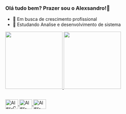 ### Olá tudo bem? Prazer sou o Alexsandro!👋


- 🔭 Em busca de crescimento profissional
- 🌱 Estudando Analise e desenvolvimento de sistema

<div>
  <a href="https://github.com/Alexsandro-Santos-Junior">
  <img height="180em" src="https://github-readme-stats.vercel.app/api?username=Alexsandro-Santos-Junior&show_icons=true&theme=radical&include_all_commits=true&count_private=true"/>
  <img height="180em" src="https://github-readme-stats.vercel.app/api/top-langs/?username=Alexsandro-Santos-Junior&layout=compact&langs_count=7&theme=radical"/>
</div>

 
  <div>
    
  ##
  
  <img align="center" alt="Alex-C" height="30" width="40" src="https://cdn.jsdelivr.net/gh/devicons/devicon/icons/c/c-original.svg"/>
  <img align="center" alt="Alex-Html" height="30" width="40"  src="https://cdn.jsdelivr.net/gh/devicons/devicon/icons/html5/html5-original.svg"/>
  <img align="center" alt="Alex-Css" height="30" width="40"  src="https://cdn.jsdelivr.net/gh/devicons/devicon/icons/css3/css3-original.svg"/>
  </div>
